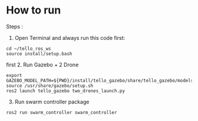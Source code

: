 # How to run
Steps : 
1. Open Terminal and always run this code first:
```
cd ~/tello_ros_ws
source install/setup.bash
```
first
2. Run Gazebo + 2 Drone
```
export GAZEBO_MODEL_PATH=${PWD}/install/tello_gazebo/share/tello_gazebo/models
source /usr/share/gazebo/setup.sh
ros2 launch tello_gazebo two_drones_launch.py
```
3. Run swarm controller package
```
ros2 run swarm_controller swarm_controller 
```